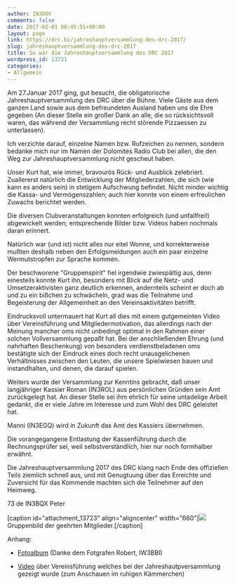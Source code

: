```yaml
---
author: IN3DOV
comments: false
date: 2017-02-01 08:45:51+00:00
layout: page
link: https://drc.bz/jahreshauptversammlung-des-drc-2017/
slug: jahreshauptversammlung-des-drc-2017
title: So war die Jahreshauptversammlung des DRC 2017
wordpress_id: 13721
categories:
- Allgemein
---
```


Am 27.Januar 2017 ging, gut besucht, die obligatorische Jahreshauptversammlung des DRC über die Bühne. Viele Gäste aus dem ganzen Land sowie aus dem befreundeten Ausland haben uns die Ehre gegeben (An dieser Stelle ein großer Dank an alle, die so rücksichtsvoll waren, das während der Versammlung recht störende Pizzaessen zu unterlassen).




Ich verzichte darauf, einzelne Namen bzw. Rufzeichen zu nennen, sondern bedanke mich nur im Namen der Dolomites Radio Club bei allen, die den Weg zur Jahreshauptversammlung nicht gescheut haben.




Unser Kurt hat, wie immer, bravourös Rück- und Ausblick zelebriert. Zuallererst natürlich die Entwicklung der Mitgliederzahlen, die sich (wie kann es anders sein) in stetigem Aufschwung befindet. Nicht minder wichtig die Kassa- und Vermögenszahlen; auch hier konnte von einem erfreulichen Zuwachs berichtet werden.




Die diversen Clubveranstaltungen konnten erfolgreich (und unfallfrei!) abgewickelt werden; entsprechende Bilder bzw. Videos haben nochmals daran erinnert.




Natürlich war (und ist) nicht alles nur eitel Wonne, und korrekterweise mußten deshalb neben den Erfolgsmeldungen auch ein paar einzelne Wermutstropfen zur Sprache kommen.




Der beschworene "Gruppenspirit" fiel irgendwie zwiespältig aus, denn einesteils konnte Kurt ihn, besonders mit Blick auf die Netz- und Umsetzeraktivisten ganz deutlich erkennen, andernteils scheint er doch ab und zu ein bißchen zu schwächeln, grad was die Teilnahme und Begeisterung der Allgemeinheit an den Vereinsaktivitäten betrifft.




Eindrucksvoll untermauert hat Kurt all dies mit einem gutgemeinten Video über Vereinsführung und Mitgliedermotivation, das allerdings nach der Meinung mancher oms nicht unbedingt optimal in den Rahmen einer solchen Vollversammlung gepaßt hat.
Bei der anschließenden Ehrung (und nahrhaften Beschenkung) von besonders verdienstbeladenen oms bestätigte sich der Eindruck eines doch recht unausgelichenen Verhältnisses zwischen den Leuten, die unsere Spielwiesen bauen und instandhalten, und denen, die darauf spielen.




Weiters wurde der Versammlung zur Kenntins gebracht, daß unser langjähriger Kassier Roman (IN3ROL) aus persönlichen Gründen sein Amt zurückgelegt hat. An dieser Stelle sei ihm ehrlich für seine untadelige Arbeit gedankt, die er viele Jahre im Interesse und zum Wohl des DRC geleistet hat.




Manni (IN3EGQ) wird in Zukunft das Amt des Kassiers übernehmen.




Die vorangegangene Entlastung der Kassenführung durch die Rechnungsprüfer sei, weil selbstverständlich, hier nur noch formhalber erwähnt.




Die Jahreshauptversammlung 2017 des DRC klang nach Ende des offiziellen Teils ziemlich schnell aus, und mit Genugtuung über das Erreichte und Zuversicht für das Kommende machten sich die Teilnehmer auf den Heimweg.




73 de IN3BQX Peter




[caption id="attachment_13723" align="aligncenter" width="660"][![](https://drc.bz/wp-content/uploads/2017/02/Anerkennung-Bild.jpg)](https://drc.bz/jahreshauptversammlung-des-drc-2017/anerkennung-bild/) Gruppenbild der geehrten Mitglieder.[/caption]


Anhang:






 	
  * [Fotoalbum](https://drc.bz/drc-intern/fotoalbum/?occur=1&cover=0&album=81) (Danke dem Fotgrafen Robert, IW3BBI)

 	
  * [Video](https://www.youtube.com/watch?v=m9dniyLVETU) über Vereinsführung welches bei der Jahreshautpversammlung gezeigt wurde (zum Anschauen im ruhigen Kämmerchen)


